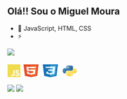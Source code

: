 ## Olá!! Sou o Miguel Moura

- 🌱 JavaScript, HTML, CSS
- ⚡ 

<div>
  <a href="https://github.com/MigzMoura">
  <!-- <img height="150em" src="https://github-readme-stats.vercel.app/api?username=MigzMoura&show_icons=true&theme=dark&include_all_commits=true&count_private=true&include_orgs=true"/> -->
    <img height="150em" src="https://github-readme-stats.vercel.app/api/top-langs/?username=MigzMoura&layout=compact&langs_count=9&theme=dark"/>
  </a>
</div>


 <div style="display: inline_block"><br>
  <img align="center" alt="Migz-Js" height="30" ="40width" src="https://raw.githubusercontent.com/devicons/devicon/master/icons/javascript/javascript-plain.svg">
  <img align="center" alt="Migz-HTML" height="30" width="40" src="https://raw.githubusercontent.com/devicons/devicon/master/icons/html5/html5-original.svg">
  <img align="center" alt="Migz-CSS" height="30" width="40" src="https://raw.githubusercontent.com/devicons/devicon/master/icons/css3/css3-original.svg">
  <img align="center" alt="Migz-Python" height="30" width="40" src="https://raw.githubusercontent.com/devicons/devicon/master/icons/python/python-original.svg">
</div>

<br>
  <div>
    <a href = "mailto:moura.23.miguel@gmail.com"><img src="https://img.shields.io/badge/-Gmail-%23333?style=for-the-badge&logo=gmail&logoColor=white" target="_blank"></a>
    <a href="https://www.linkedin.com/in/miguel-de-amorim-moura-2a2991256/)" target="_blank"><img src="https://img.shields.io/badge/-LinkedIn-%230077B5?style=for-the-badge&logo=linkedin&logoColor=white" target="_blank"></a> 
</div>

<!-- gruvbox | tokyonight | dark -->
